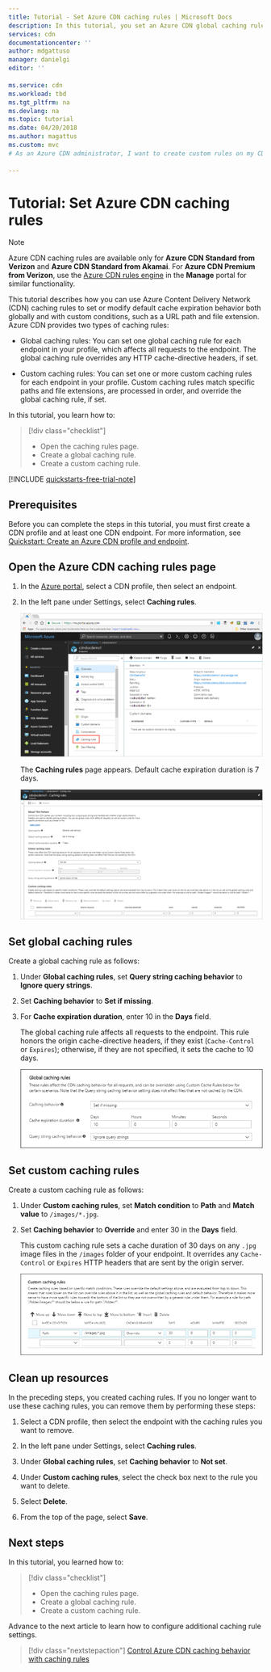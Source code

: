 ```yaml
---
title: Tutorial - Set Azure CDN caching rules | Microsoft Docs
description: In this tutorial, you set an Azure CDN global caching rule and a custom caching rule.
services: cdn
documentationcenter: ''
author: mdgattuso
manager: danielgi
editor: ''

ms.service: cdn
ms.workload: tbd
ms.tgt_pltfrm: na
ms.devlang: na
ms.topic: tutorial
ms.date: 04/20/2018
ms.author: magattus
ms.custom: mvc
# As an Azure CDN administrator, I want to create custom rules on my CDN endpoint so that I can control how content is cached.

---
```


# Tutorial: Set Azure CDN caching rules

> [!NOTE] 
> Azure CDN caching rules are available only for **Azure CDN Standard from Verizon** and **Azure CDN Standard from Akamai**. For **Azure CDN Premium from Verizon**, use the [Azure CDN rules engine](cdn-rules-engine.md) in the **Manage** portal for similar functionality.
 

This tutorial describes how you can use Azure Content Delivery Network (CDN) caching rules to set or modify default cache expiration behavior both globally and with custom conditions, such as a URL path and file extension. Azure CDN provides two types of caching rules:
- Global caching rules: You can set one global caching rule for each endpoint in your profile, which affects all requests to the endpoint. The global caching rule overrides any HTTP cache-directive headers, if set.

- Custom caching rules: You can set one or more custom caching rules for each endpoint in your profile. Custom caching rules match specific paths and file extensions, are processed in order, and override the global caching rule, if set. 

In this tutorial, you learn how to:
> [!div class="checklist"]
> - Open the caching rules page.
> - Create a global caching rule.
> - Create a custom caching rule.

[!INCLUDE [quickstarts-free-trial-note](../../includes/quickstarts-free-trial-note.md)]

## Prerequisites

Before you can complete the steps in this tutorial, you must first create a CDN profile and at least one CDN endpoint. For more information, see [Quickstart: Create an Azure CDN profile and endpoint](cdn-create-new-endpoint.md).

## Open the Azure CDN caching rules page

1. In the [Azure portal](https://portal.azure.com), select a CDN profile, then select an endpoint.

2. In the left pane under Settings, select **Caching rules**.

   ![CDN Caching rules button](./media/cdn-caching-rules/cdn-caching-rules-btn.png)

   The **Caching rules** page appears. Default cache expiration duration is 7 days.

   ![CDN Caching rules page](./media/cdn-caching-rules/cdn-caching-rules-page.png)


## Set global caching rules

Create a global caching rule as follows:

1. Under **Global caching rules**, set **Query string caching behavior** to **Ignore query strings**.

2. Set **Caching behavior** to **Set if missing**.
       
3. For **Cache expiration duration**, enter 10 in the **Days** field.

    The global caching rule affects all requests to the endpoint. This rule honors the origin cache-directive headers, if they exist (`Cache-Control` or `Expires`); otherwise, if they are not specified, it sets the cache to 10 days. 

    ![Global caching rules](./media/cdn-caching-rules/cdn-global-caching-rules.png)

## Set custom caching rules

Create a custom caching rule as follows:

1. Under **Custom caching rules**, set **Match condition** to **Path** and **Match value** to `/images/*.jpg`.
    
2. Set **Caching behavior** to **Override** and enter 30 in the **Days** field.
       
    This custom caching rule sets a cache duration of 30 days on any `.jpg` image files in the `/images` folder of your endpoint. It overrides any `Cache-Control` or `Expires` HTTP headers that are sent by the origin server.

    ![Custom caching rules](./media/cdn-caching-rules/cdn-custom-caching-rules.png)

    
## Clean up resources

In the preceding steps, you created caching rules. If you no longer want to use these caching rules, you can remove them by performing these steps:
 
1. Select a CDN profile, then select the endpoint with the caching rules you want to remove.

2. In the left pane under Settings, select **Caching rules**.

3. Under **Global caching rules**, set **Caching behavior** to **Not set**.
 
4. Under **Custom caching rules**, select the check box next to the rule you want to delete.

5. Select **Delete**.

6. From the top of the page, select **Save**.


## Next steps

In this tutorial, you learned how to:

> [!div class="checklist"]
> - Open the caching rules page.
> - Create a global caching rule.
> - Create a custom caching rule.

Advance to the next article to learn how to configure additional caching rule settings.

> [!div class="nextstepaction"]
> [Control Azure CDN caching behavior with caching rules](cdn-caching-rules.md)



